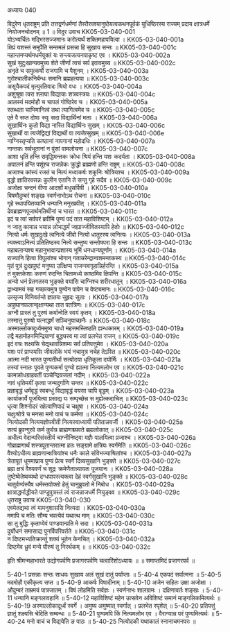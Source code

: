 अध्यायः 040

विदुरेण धृतराष्ट्रम् प्रति तत्तद्वर्णधर्मणां तैस्तैरवश्यानुष्ठेयत्वकथनपूर्वकं युधिष्ठिरस्य राज्यम् प्रदाय क्षात्रधर्मे नियोजनचोदनम् ॥ 1 ॥
विदुर उवाच 	KK05-03-040-001  
योऽभ्यर्चितः मद्भिरसज्जमानः करोत्यर्थं शक्तिमहापयित्वा ।	KK05-03-040-001a  
क्षिप्रं यशस्तं समुपैति सन्तमलं प्रसन्ना हि सुखाय सन्तः ॥	KK05-03-040-001c  
महान्तमप्यर्थमधर्मयुक्तं यः सन्त्यजत्यनपाकृष्ट एव ।	KK05-03-040-002a  
सुखं सुदुःखान्यवमुच्य शेते जीर्णां त्वचं सर्प इवावमुच्य ॥	KK05-03-040-002c  
अनृते च समुत्कर्षो राजगामि च पैशुनम् ।	KK05-03-040-003a  
गुरोश्चालीकनिर्बन्धः समानि ब्रह्महत्यया ॥	KK05-03-040-003c  
असूयैकपदं मृत्युरतिवादः श्रियो वधः ।	KK05-03-040-004a  
अशुश्रूषा त्वरा श्लाघा विद्यायाः शत्रवस्त्रयः ॥	KK05-03-040-004c  
आलस्यं मदमोहौ च चापलं गोष्ठिरेव च ।	KK05-03-040-005a  
स्तब्धता चाभिमानित्वं तथा त्यागित्वमेव च ॥	KK05-03-040-005c  
एते वै सप्त दोषाः स्युः सदा विद्यार्थिनां मताः ।	KK05-03-040-006a  
सुखार्थिनः कुतो विद्या नास्ति विद्यार्थिनः सुखम् ।	KK05-03-040-006c  
सुखार्थी वा त्यजेद्विद्यां विद्यार्थी वा त्यजेत्सुखम् ॥	KK05-03-040-006e  
नाग्निस्तृप्यति काष्ठानां नापगानां महोदधिः ।	KK05-03-040-007a  
नान्तकः सर्वभूतानां न पुंसां वामलोचना ॥	KK05-03-040-007c  
आशा धृतिं हन्ति समृद्धिमन्तकः क्रोधः श्रियं हन्ति यशः कदर्यता ।	KK05-03-040-008a  
अपालनं हन्ति पशूंश्च राजन्नेकः क्रुद्धो ब्राह्मणो हन्ति राष्ट्रम् ॥	KK05-03-040-008c  
अजाश्च कांस्यं रजतं च नित्यं मध्वाकर्षः शकुनिः श्रोत्रियश्च ।	KK05-03-040-009a  
वृद्धो ज्ञातिरवसन्नः कुलीन एतानि ते सन्तु गृहे सदैव ॥	KK05-03-040-009c  
अजोक्षा चन्दनं वीणा आदर्शो मधुसर्पिषी ।	KK05-03-040-010a  
विषमौदुम्बरं शङ्खः स्वर्णनाभोऽथ रोचना ॥	KK05-03-040-010c  
गृहे स्थापयितव्यानि धन्यानि मनुरब्रवीत् ।	KK05-03-040-011a  
देवब्राह्मणपूजार्थमतिथीनां च भारत ॥	KK05-03-040-011c  
इदं च त्वां सर्वपरं ब्रवीमि पुण्यं पदं तात महाविशिष्टम् ।	KK05-03-040-012a  
न जातु कामान्न भयान्न लोभाद्धर्मं जह्याज्जीवितस्यापि हेतोः ॥	KK05-03-040-012c  
नित्यो धर्मः सुखदुःखे त्वनित्ये जीवो नित्यो धातुरस्य त्वनित्यः ।	KK05-03-040-013a  
त्यक्त्वाऽनित्यं प्रतितिष्ठस्व नित्ये सन्तुष्य सन्तोषपरा हि सन्तः ॥	KK05-03-040-013c  
महाबलान्पश्य महानुभावान्प्रशास्य भूमिं धनधान्यपूर्णाम् ।	KK05-03-040-014a  
राज्यानि हित्वा विपुलांश्च भोगान् गतान्नरेन्द्रान्वशमन्तकस्य ॥	KK05-03-040-014c  
मृतं पुत्रं दुःखपुष्टं मनुष्या उत्क्षिप्य राजन्स्वगृहान्निर्हरन्ति ।	KK05-03-040-015a  
तं मुक्तकेशाः करुणं रुदन्ति चितामध्ये काष्ठमिव क्षिपन्ति ॥	KK05-03-040-015c  
अन्यो धनं प्रेतगतस्य भुङ्क्ते वयांसि चाग्निश्च शरीरधातून् ।	KK05-03-040-016a  
द्वाभ्यामयं सह गच्छत्यमुत्र पुण्येन पापेन च वेष्ट्यमानः ॥	KK05-03-040-016c  
उत्सृज्य विनिवर्तन्ते ज्ञातयः सुहृदः सुताः ।	KK05-03-040-017a  
अपुष्पानफलान्वृक्षान्यथा तात पतत्रिणः ॥	KK05-03-040-017c  
अग्नौ प्रास्तं तु पुरुषं कर्मान्वेति स्वयं कृतम् ।	KK05-03-040-018a  
तस्मात्तु पुरुषो यत्नाद्धर्मं सञ्चिनुयाच्छनैः ॥	KK05-03-040-018c  
अस्माल्लोकादूर्ध्वममुष्य चाधो महत्तमस्तिष्ठति ह्यन्धकारम् ।	KK05-03-040-019a  
तद्वै महामोहनमिन्द्रियाणां बुद्ध्यस्व मा त्वां प्रलभेत राजन् ॥	KK05-03-040-019c  
इदं वचः शक्ष्यसि चेद्यथावन्निशम्य सर्वं प्रतिपत्तुमेव ।	KK05-03-040-020a  
यशः परं प्राप्स्यसि जीवलोके भयं नचामुत्र नचेह तेऽस्ति ॥	KK05-03-040-020c  
आत्मा नदी भारत पुण्यतीर्था सत्योदया धृतिकूला दयोर्मिः ।	KK05-03-040-021a  
तस्यां स्नातः पूयते पुण्यकर्मा पुण्यो ह्यात्मा नित्यमलोभ एव ॥	KK05-03-040-021c  
कामक्रोधग्राहवतीं पञ्चेन्द्रियजलां नदीम् ।	KK05-03-040-022a  
नावं धृतिमयीं कृत्वा जन्मदुर्गाणि सन्तर ॥	KK05-03-040-022c  
प्रज्ञावृद्धं धर्मवृद्धं स्वबन्धुं विद्यावृद्धं वयसा चापि वृद्धम् ।	KK05-03-040-023a  
कार्याकार्ये पूजयित्वा प्रसाद्य यः सम्पृच्छेन्न स मुह्येत्कदाचित् ॥	KK05-03-040-023c  
धृत्या शिश्नोदरं रक्षेत्पाणिपादं च चक्षुषा ।	KK05-03-040-024a  
चक्षुःश्रोत्रे च मनसा मनो वाचं च कर्मणा ॥	KK05-03-040-024c  
नित्योदकी नित्ययज्ञोपवीती नित्यस्वाध्यायी पतितान्नवर्जी ।	KK05-03-040-025a  
सत्यं ब्रुवन्गुरवे कर्म कुर्वन्न ब्राह्मणश्च्यवते ब्रह्मलोकात् ॥	KK05-03-040-025c  
अधीत्य वेदान्परिसंस्तीर्य चाग्नीनिष्ट्वा यज्ञैः पालयित्वा प्रजाश्च ।	KK05-03-040-026a  
गोब्राह्मणार्थं शस्त्रपूतान्तरात्मा हतः सङ्ग्रामे क्षत्रियः स्वर्गमेति ॥	KK05-03-040-026c  
वैश्योऽधीत्य ब्राह्मणान्क्षत्रियांश्च धनैः काले संविभज्याश्रितांश्च ।	KK05-03-040-027a  
त्रेतापूतं धूममाघ्राय पुण्यं प्रेत्य स्वर्गे दिव्यसुखानि भुङ्क्ते ॥	KK05-03-040-027c  
ब्रह्म क्षत्रं वैश्यवर्णं च शूद्रः क्रमेणैतान्न्यायतः पूजयानः ।	KK05-03-040-028a  
तुष्टेष्वेतेष्वव्यथो दग्धपापस्त्यक्त्वा देहं स्वर्गसुखानि भुङ्क्ते ॥	KK05-03-040-028c  
चातुर्वर्ण्यस्यैष धर्मस्तवोक्तो हेतुं चानुब्रुवतो मे निबोध ।	KK05-03-040-029a  
क्षात्राद्धर्माद्धीयते पाण्डुपुत्रस्तं त्वं राजन्राजधर्मे नियुङ्क्ष्व ॥	KK05-03-040-029c  
धृतराष्ट्र उवाच 	KK05-03-040-030  
एवमेतद्यथा त्वं मामनुशाससि नित्यदा ।	KK05-03-040-030a  
ममापि च मतिः सौम्य भवत्येवं यथात्थ माम् ॥	KK05-03-040-030c  
सा तु बुद्धिः कृताप्येवं पाण्डवान्प्रति मे सदा ।	KK05-03-040-031a  
दुर्योधनं समासाद्य पुनर्विपरिवर्तते ॥	KK05-03-040-031c  
न दिष्टमभ्यतिक्रान्तुं शक्यं भूतेन केनचित् ।	KK05-03-040-032a  
दिष्टमेव ध्रुवं मन्ये पौरुषं तु निरर्थकम् ॥ ॥	KK05-03-040-032c  

इति श्रीमन्महाभारते उद्योगपर्वणि प्रजागरपर्वणि चत्वारिंशोऽध्यायः ॥ ॥ समाप्तमिदं प्रजागरपर्व ॥ 

5-40-1 प्रसन्नाः सन्तः साधवः सुखाय अलं सुखं दातुं पर्याप्ताः ॥ 5-40-4 एकपदं सर्वात्मना ॥ 5-40-5 मदमोहौ एकीकृत्य सप्त ॥ 5-40-9 आकर्षः विषादीनाम् ॥ 5-40-10 अजेन सहितः उक्षा अजोक्षा । औदुम्बरं ताम्रमयं पात्रजातम् । विषं लोहमिति सर्वज्ञः । स्वर्णनाभः शालग्रामः । दक्षिणावर्तः शङ्खः । 5-40-11 धन्यानि मङ्गलावहानि ॥ 5-40-12 महाविशिष्टं महेन उत्सवेन अविशिष्टं समानं माङ्गलिकमित्यर्थः ॥ 5-40-19 अस्माल्लोकादूर्ध्वं स्वर्गे । अमुष्य अमुष्मात् स्वर्गात् । प्रलभेत स्पृशेत् ॥ 5-40-20 प्रतिपत्तुं ज्ञातुं शक्ष्यसि चेदिति सम्बन्धः ॥ 5-40-21 पुण्यमपि किं नित्यमलोभ एव । वैराग्यान्न परं पुण्यमित्यर्थः ॥ 5-40-24 मनो वाचं च विद्ययेति ङ पाठः ॥ 5-40-25 नित्योदकी यथाकालं स्नानाचमनपरः ॥
